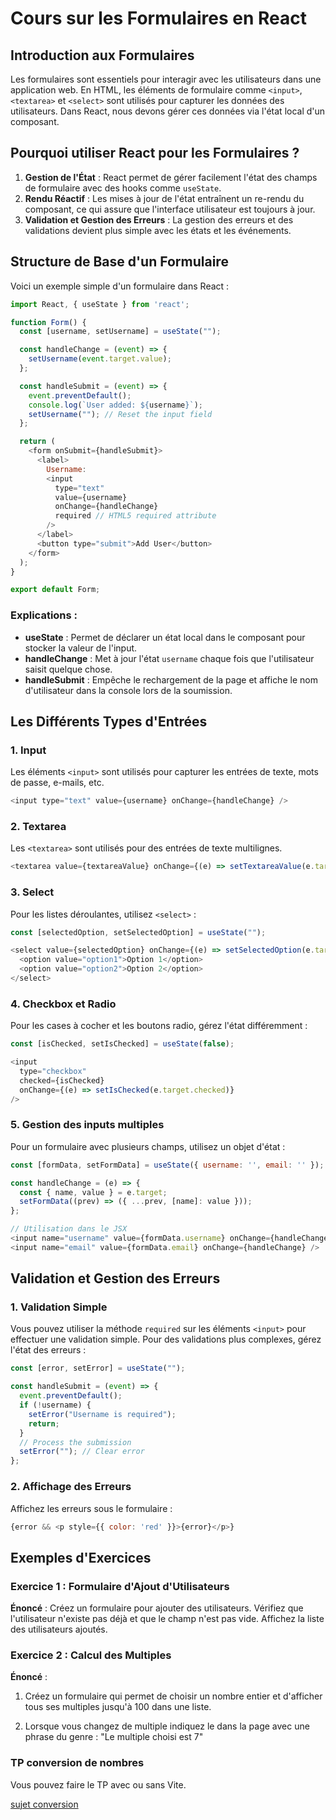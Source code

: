 # Cours sur les Formulaires en React

## Introduction aux Formulaires

Les formulaires sont essentiels pour interagir avec les utilisateurs dans une application web. En HTML, les éléments de formulaire comme `<input>`, `<textarea>` et `<select>` sont utilisés pour capturer les données des utilisateurs. Dans React, nous devons gérer ces données via l'état local d'un composant.

## Pourquoi utiliser React pour les Formulaires ?

1. **Gestion de l'État** : React permet de gérer facilement l'état des champs de formulaire avec des hooks comme `useState`.
2. **Rendu Réactif** : Les mises à jour de l'état entraînent un re-rendu du composant, ce qui assure que l'interface utilisateur est toujours à jour.
3. **Validation et Gestion des Erreurs** : La gestion des erreurs et des validations devient plus simple avec les états et les événements.

## Structure de Base d'un Formulaire

Voici un exemple simple d'un formulaire dans React :

```javascript
import React, { useState } from 'react';

function Form() {
  const [username, setUsername] = useState("");

  const handleChange = (event) => {
    setUsername(event.target.value);
  };

  const handleSubmit = (event) => {
    event.preventDefault();
    console.log(`User added: ${username}`);
    setUsername(""); // Reset the input field
  };

  return (
    <form onSubmit={handleSubmit}>
      <label>
        Username:
        <input
          type="text"
          value={username}
          onChange={handleChange}
          required // HTML5 required attribute
        />
      </label>
      <button type="submit">Add User</button>
    </form>
  );
}

export default Form;
```

### Explications :

- **useState** : Permet de déclarer un état local dans le composant pour stocker la valeur de l'input.
- **handleChange** : Met à jour l'état `username` chaque fois que l'utilisateur saisit quelque chose.
- **handleSubmit** : Empêche le rechargement de la page et affiche le nom d'utilisateur dans la console lors de la soumission.

## Les Différents Types d'Entrées

### 1. Input

Les éléments `<input>` sont utilisés pour capturer les entrées de texte, mots de passe, e-mails, etc.

```javascript
<input type="text" value={username} onChange={handleChange} />
```

### 2. Textarea

Les `<textarea>` sont utilisés pour des entrées de texte multilignes.

```javascript
<textarea value={textareaValue} onChange={(e) => setTextareaValue(e.target.value)} />
```

### 3. Select

Pour les listes déroulantes, utilisez `<select>` :

```javascript
const [selectedOption, setSelectedOption] = useState("");

<select value={selectedOption} onChange={(e) => setSelectedOption(e.target.value)}>
  <option value="option1">Option 1</option>
  <option value="option2">Option 2</option>
</select>
```

### 4. Checkbox et Radio

Pour les cases à cocher et les boutons radio, gérez l'état différemment :

```javascript
const [isChecked, setIsChecked] = useState(false);

<input
  type="checkbox"
  checked={isChecked}
  onChange={(e) => setIsChecked(e.target.checked)}
/>
```

### 5. Gestion des inputs multiples

Pour un formulaire avec plusieurs champs, utilisez un objet d'état :

```javascript
const [formData, setFormData] = useState({ username: '', email: '' });

const handleChange = (e) => {
  const { name, value } = e.target;
  setFormData((prev) => ({ ...prev, [name]: value }));
};

// Utilisation dans le JSX
<input name="username" value={formData.username} onChange={handleChange} />
<input name="email" value={formData.email} onChange={handleChange} />
```

## Validation et Gestion des Erreurs

### 1. Validation Simple

Vous pouvez utiliser la méthode `required` sur les éléments `<input>` pour effectuer une validation simple. Pour des validations plus complexes, gérez l'état des erreurs :

```javascript
const [error, setError] = useState("");

const handleSubmit = (event) => {
  event.preventDefault();
  if (!username) {
    setError("Username is required");
    return;
  }
  // Process the submission
  setError(""); // Clear error
};
```

### 2. Affichage des Erreurs

Affichez les erreurs sous le formulaire :

```javascript
{error && <p style={{ color: 'red' }}>{error}</p>}
```

## Exemples d'Exercices

### Exercice 1 : Formulaire d'Ajout d'Utilisateurs

**Énoncé** : Créez un formulaire pour ajouter des utilisateurs. Vérifiez que l'utilisateur n'existe pas déjà et que le champ n'est pas vide. Affichez la liste des utilisateurs ajoutés.

### Exercice 2 : Calcul des Multiples

**Énoncé** : 

1. Créez un formulaire qui permet de choisir un nombre entier et d'afficher tous ses multiples jusqu'à 100 dans une liste.

2. Lorsque vous changez de multiple indiquez le dans la page avec une phrase du genre : "Le multiple choisi est 7"

### TP conversion de nombres

Vous pouvez faire le TP avec ou sans Vite.

[sujet conversion](./TP/01_conversion.md)